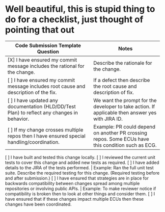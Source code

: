 # Well beautiful, this is stupid thing to do for a checklist, just thought of pointing that out

**Code Submission Template Question** | **Notes**
------------ | -------------
[X] I have ensured my commit message includes the rational for the change. | Describe the rationale for the change.
[ ] I have ensured my commit message includes root cause and description of the fix. | If a defect then describe the root cause and description of fix.
[ ] I have updated any documentation (HLD/DD/Test Plan) to reflect any changes in behavior. | We want the prompt for the developer to take action. If applicable then answer yes with JIRA ID. 
[ ] If my change crosses multiple repos then I have ensured special handling/coordination. | Example: PR could depend on another PR crossing repos. Some ECUs have this condition such as ECG.
[ ] I have built and tested this change locally.
[ ] I reviewed the current unit tests to cover this change and added new tests as required. 
[ ] I have added details to the JIRA of the tests performed. | Example: Ran the full unit test suite. Describe the required testing for this change. (Required testing before and after submission.)
[ ] I have ensured that strategies are in place for backwards compatibility between changes spread among multiple repositories or involving public APIs. | Example: To make reviewer notice if compatibility is broken then to look at other things and consider them.
[ ] I have ensured that if these changes impact multiple ECUs then these changes have been coordinated.
